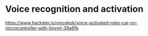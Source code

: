 # Voice recognition and activation

https://www.hackster.io/vincekok/voice-activated-robo-car-on-microcontroller-with-tinyml-39a8fb